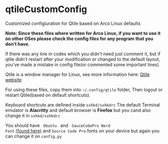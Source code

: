 # qtileCustomConfig
Customized configiuration for Qtile based on Arco Linux defaults


<strong>Note: Since these files where written for Arco Linux, if you want to use it on other OSes please check the config files for any program that you don't have.</strong>

If there was any line in codes which you didn't need just comment it, but if qtile didn't restart after your modification or changed to the default layout, you've made a mistake in config file(or commented some important lines)

Qtile is a window manager for Linux, see more information here:
<a href link="http://www.qtile.org/">Qtile website</a> 

For using these files, copy them into   <code>~/.config/qtile</code>   folder,
Then logout or restart Qtile(based on default shortcuts).

Keyboard shortcuts are defined inside <code>sxhkd/sxhkdrc</code>
The default Terminal emulator is <strong>Alacritty</strong> and default browser is <strong>Firefox</strong> but you cand also change it in <code>sxhkd/sxhkdrc</code>

You should have <code> Ubuntu </code> and <code> SauceCodePro Nerd Font</code> <a href="https://www.nerdfonts.com/">(found here)</a> and <code>Source Code Pro</code> fonts on your device but again you can change it on <code>config.py</code>
